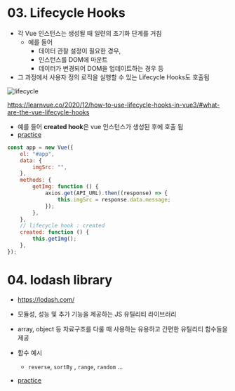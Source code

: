 # 03. Lifecycle Hooks

- 각 Vue 인스턴스는 생성될 때 일련의 초기화 단계를 거침
  - 예를 들어 
    - 데이터 관찰 설정이 필요한 경우,
    - 인스턴스를 DOM에 마운트
    - 데이터가 변경되어 DOM을 업데이트하는 경우 등
- 그 과정에서 사용자 정의 로직을 실행할 수 있는 Lifecycle Hooks도 호출됨



![lifecycle](https://dltqhkoxgn1gx.cloudfront.net/img/posts/how-to-use-lifecycle-hooks-in-vue3-1.png)

https://learnvue.co/2020/12/how-to-use-lifecycle-hooks-in-vue3/#what-are-the-vue-lifecycle-hooks



- 예를 들어 **created hook**은 vue 인스턴스가 생성된 후에 호출 됨
- [practice](../practice/01_intro/06_lifeCycleHooks.html)

```javascript
const app = new Vue({
    el: "#app",
    data: {
        imgSrc: "",
    },
    methods: {
        getImg: function () {
            axios.get(API_URL).then((response) => {
                this.imgSrc = response.data.message;
            });
        },
    },
    // lifecycle hook : created
    created: function () {
        this.getImg();
    },
});
```





# 04. lodash library

- https://lodash.com/

- 모듈성, 성능 및 추가 기능을 제공하는 JS 유틸리티 라이브러리
- array, object 등 자료구조를 다룰 때 사용하는 유용하고 간편한 유틸리티 함수들을 제공
- 함수 예시
  - `reverse`, `sortBy` , `range`, `random` ...

- [practice](../practice/01_intro/99_lodash.html)
